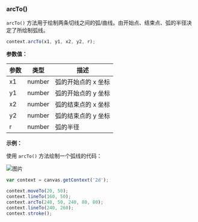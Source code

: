 ### arcTo()

`arcTo()` 方法用于绘制两条切线之间的弧/曲线。由开始点、结束点、弧的半径决定了所绘制弧线。

```js
context.arcTo(x1, y1, x2, y2, r);
```


**参数值：**

| 参数        | 类型 | 描述                    |
| -----------|------- | ----------------------- |
| x1         | number | 弧的开始点的 x 坐标       |
| y1         | number | 弧的开始点的 y 坐标       |
| x2         | number | 弧的结束点的 x 坐标       |
| y2         | number | 弧的结束点的 y 坐标       |
| r          | number | 弧的半径                 |

**示例：**

使用 `arcTo()` 方法绘制一个弧线的代码：

![图片](/img/game/canvas/arcto-001.png)

```js
var context = canvas.getContext('2d');

context.moveTo(20, 50);
context.lineTo(160, 50);
context.arcTo(240, 50, 240, 80, 80);
context.lineTo(240, 260);
context.stroke();

```
